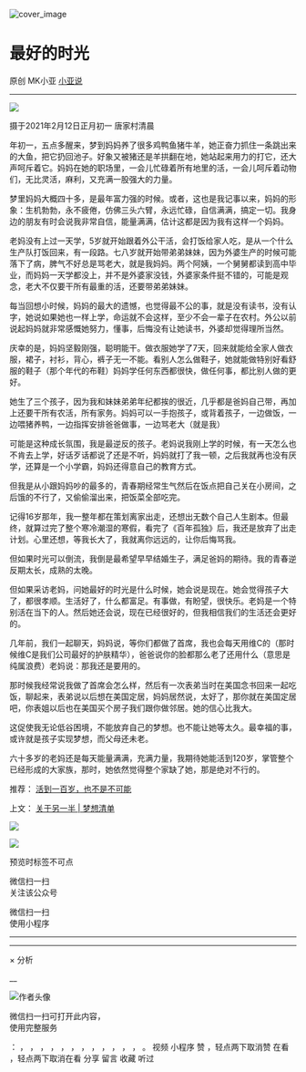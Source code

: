 ![cover_image](https://mmbiz.qlogo.cn/mmbiz_jpg/A8SKDch4cJGW7xGibjO6yDe5kz5icIKPFYPKat10e36oexAxOn6KXtPV7icgc67CwzMaSic4f0vXW1skyJDwX3OzlQ/0?wx_fmt=jpeg)

#  最好的时光

原创  MK小亚  [ 小亚说 ](javascript:void\(0\);)

__ _ _ _ _

  

![](https://mmbiz.qpic.cn/mmbiz_jpg/A8SKDch4cJGW7xGibjO6yDe5kz5icIKPFYkOjvesO4082ALesiceQUX4tIUx43bm83wY5xxCu5WlY2hxjqa3pjZLg/640?wx_fmt=jpeg)

摄于2021年2月12日正月初一 唐家村清晨

  

年初一，五点多醒来，梦到妈妈养了很多鸡鸭鱼猪牛羊，她正奋力抓住一条跳出来的大鱼，把它扔回池子。好象又被猪还是羊拱翻在地，她站起来用力的打它，还大声呵斥着它。妈妈在她的职场里，一会儿忙碌着所有地里的活，一会儿呵斥着动物们，无比灵活，麻利，又充满一股强大的力量。

  

梦里妈妈大概四十多，是最年富力强的时候。或者，这也是我记事以来，妈妈的形象：生机勃勃，永不疲倦，仿佛三头六臂，永远忙碌，自信满满，搞定一切。我身边的朋友有时会说我非常自信，能量满满，估计这都是因为我有这样一个妈妈。

  

老妈没有上过一天学，5岁就开始跟着外公干活，会打饭给家人吃，是从一个什么生产队打饭回来，有一段路。七八岁就开始带弟弟妹妹，因为外婆生产的时候可能落下了病，脾气不好总是骂老大，就是我妈妈。两个阿姨，一个舅舅都读到高中毕业，而妈妈一天学都没上，并不是外婆家没钱，外婆家条件挺不错的，可能是观念，老大不仅要干所有最重的活，还要带弟弟妹妹。

  

每当回想小时候，妈妈的最大的遗憾，也觉得最不公的事，就是没有读书，没有认字，她说如果她也一样上学，命运就不会这样，至少不会一辈子在农村。外公以前说起妈妈就非常感慨她努力，懂事，后悔没有让她读书，外婆却觉得理所当然。

  

庆幸的是，妈妈坚毅刚强，聪明能干。做衣服她学了7天，回来就能给全家人做衣服，裙子，衬衫，背心，裤子无一不能。看别人怎么做鞋子，她就能做特别好看舒服的鞋子（那个年代的布鞋）妈妈学任何东西都很快，做任何事，都比别人做的更好。

  

她生了三个孩子，因为我和妹妹弟弟年纪都挨的很近，几乎都是爸妈自己带，再加上还要干所有农活，所有家务。妈妈可以一手抱孩子，或背着孩子，一边做饭，一边喂猪养鸭，一边指挥安排爸爸做事，一边骂老大（就是我）

可能是这种成长氛围，我是最逆反的孩子。老妈说我刚上学的时候，有一天怎么也不肯去上学，好话歹话都说了还是不听，妈妈就打了我一顿，之后我就再也没有厌学，还算是一个小学霸，妈妈还得意自己的教育方式。

  

但我是从小跟妈妈吵的最多的，青春期经常生气然后在饭点把自己关在小房间，之后饿的不行了，又偷偷溜出来，把饭菜全部吃完。

  

记得16岁那年，我一整年都在策划离家出走，还想出无数个自己人生剧本。但最终，就算过完了整个寒冷潮湿的寒假，看完了《百年孤独》后，我还是放弃了出走计划。心里还想，等我长大了，我就离你远远的，让你后悔骂我。

但如果时光可以倒流，我倒是最希望早早结婚生子，满足爸妈的期待。我的青春逆反期太长，成熟的太晚。

  

但如果采访老妈，问她最好的时光是什么时候，她会说是现在。她会觉得孩子大了，都很孝顺。生活好了，什么都富足。有事做，有盼望，很快乐。老妈是一个特别活在当下的人。然后她还会说，现在已经很好的，但我相信我们的生活还会更好的。

  

几年前，我们一起聊天，妈妈说，等你们都做了首席，我也会每天用维C的（那时候维C是我们公司最好的护肤精华），爸爸说你的脸都那么老了还用什么（意思是纯属浪费）老妈说：那我还是要用的。

  

那时候我经常说我做了首席会怎么样，然后有一次表弟当时在美国念书回来一起吃饭，聊起来，表弟说以后想在美国定居，妈妈居然说，太好了，那你就在美国定居吧，你表姐以后也在美国买个房子我们跟你做邻居。她的信心比我大。

  

这促使我无论低谷困境，不能放弃自己的梦想。也不能让她等太久。最幸福的事，或许就是孩子实现梦想，而父母还未老。

  

六十多岁的老妈还是每天能量满满，充满力量，我期待她能活到120岁，掌管整个已经形成的大家族，那时，她依然觉得整个家缺了她，那是绝对不行的。

  

推荐： [ 活到一百岁，也不是不可能
](http://mp.weixin.qq.com/s?__biz=MzUxNDAwNTk0MQ==&mid=2247483704&idx=1&sn=dfbbe1321750ce81b34879745eea796b&chksm=f94dcfe2ce3a46f4d523630b552fa2c792af6b85392f0f7001b73b2629da0756981ddc719b0c&scene=21#wechat_redirect)  

上文： [ 关于另一半 | 梦想清单
](https://mp.weixin.qq.com/s?__biz=MzUxNDAwNTk0MQ==&mid=2247483894&idx=1&sn=25f8a0e9bd3f96dafb093d9d0ed82e96&chksm=f94dcf2cce3a463aa779edecf27544e4fa935148456d1972fd2cb3c87cb8a654833652d94f56&token=1279964396&lang=zh_CN&scene=21#wechat_redirect)

![](https://mmbiz.qpic.cn/mmbiz_gif/b96CibCt70iaZ7Bia3Wm91cEuWhERXfCYjTia9tf7aMjVBNRETSa2NpGjCV6tyNvgCLos8LBgwEgxcwaIw8zdOsG7A/640?wx_fmt=gif)

![](https://mmbiz.qpic.cn/mmbiz_jpg/A8SKDch4cJEicCnqTxiatgGquhIicZ1wJ1Dth5YOOzoYV7U4N3HmiaO0vVAzjOpBVdtF0gnL632Fc7HqiaDmgveQDEw/640?wx_fmt=jpeg)

  

  

  

预览时标签不可点

微信扫一扫  
关注该公众号



微信扫一扫  
使用小程序

****



****



×  分析

__

![作者头像](http://mmbiz.qpic.cn/mmbiz_png/A8SKDch4cJE0KicTMyrVCx3VLqEgic5sJ1V5QeGZTibG9GLZlSCXSj5ByXNkib5PBrZVMkI41KKxgwE1K9gfypUeRg/0?wx_fmt=png)

微信扫一扫可打开此内容，  
使用完整服务

：  ，  ，  ，  ，  ，  ，  ，  ，  ，  ，  ，  ，  。  视频  小程序  赞  ，轻点两下取消赞  在看  ，轻点两下取消在看
分享  留言  收藏  听过

